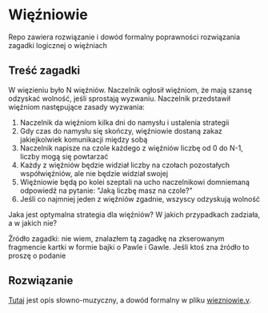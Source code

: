 # Więźniowie

Repo zawiera rozwiązanie i dowód formalny poprawności rozwiązania zagadki logicznej o więźniach


## Treść zagadki

W więzieniu było N więźniów. Naczelnik ogłosił więźniom, że mają szansę odzyskać wolność,
jeśli sprostają wyzwaniu. Naczelnik przedstawił więźniom następujące zasady wyzwania:

1. Naczelnik da więźniom kilka dni do namysłu i ustalenia strategii
1. Gdy czas do namysłu się skończy, więźniowie dostaną zakaz jakiejkolwiek komunikacji między sobą
1. Naczelnik napisze na czole każdego z więźniów liczbę od 0 do N-1, liczby mogą się powtarzać
1. Każdy z więźniów będzie widział liczby na czołach pozostałych współwięźniów, ale nie będzie widział swojej
1. Więźniowie będą po kolei szeptali na ucho naczelnikowi domniemaną odpowiedź na pytanie: "Jaką liczbę masz na czole?"
1. Jeśli co najmniej jeden z więźniów zgadnie, wszyscy odzyskują wolność

Jaka jest optymalna strategia dla więźniów? W jakich przypadkach zadziała, a w jakich nie?

Źródło zagadki: nie wiem, znalazłem tą zagadkę na zkserowanym fragmencie kartki w formie bajki o Pawle i Gawle. Jeśli ktoś zna źródło to proszę o podanie

## Rozwiązanie

[Tutaj](rozwiazanie.md) jest opis słowno-muzyczny, a dowód formalny w pliku [wiezniowie.v](wiezniowie.v).
